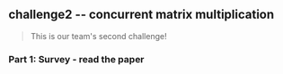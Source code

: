 ## challenge2 -- concurrent matrix multiplication
> This is our team's second challenge!

### Part 1: Survey - read the paper
